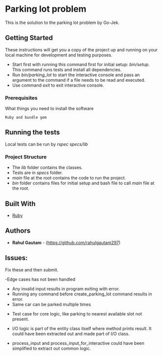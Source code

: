 # Parking lot problem

This is the solution to the parking lot problem by Go-Jek.

## Getting Started

These instructions will get you a copy of the project up and running on your local machine for development and testing purposes.
* Start first with running this command first for initial setup:  *bin/setup*. This command runs tests and install all dependencies.
* Run *bin/parking_lot* to start the interactive console and pass an argument to the command if a file needs to be read and executed.
* Use command *exit* to exit interactive console.

### Prerequisites

What things you need to install the software

```
Ruby and bundle gem
```

## Running the tests

Local tests can be run by *rspec specs/lib*


### Project Structure

* The *lib* folder contains the classes.
* Tests are in *specs* folder.
* *main* file at the root contains the code to run the project.
* *bin* folder contains files for initial setup and bash file to call *main* file at the root.

## Built With
* [Ruby](https://www.ruby-lang.org/en/)

## Authors

* **Rahul Gautam** - (https://github.com/rahulgautam297)


## Issues:
  Fix these and then submit.

-Edge cases has not been handled
* Any invalid input results in program exiting with error.
* Running any command before create_parking_lot command results in error.
* Same car can be parked multiple times
 
- Test case for core logic, like parking to nearest available slot not present.

- I/O logic is part of the entity class itself where method prints result. It could have been extracted out and made part of I/O class.

- process_input and process_input_for_interactive could have been simplified to extract out common logic.
